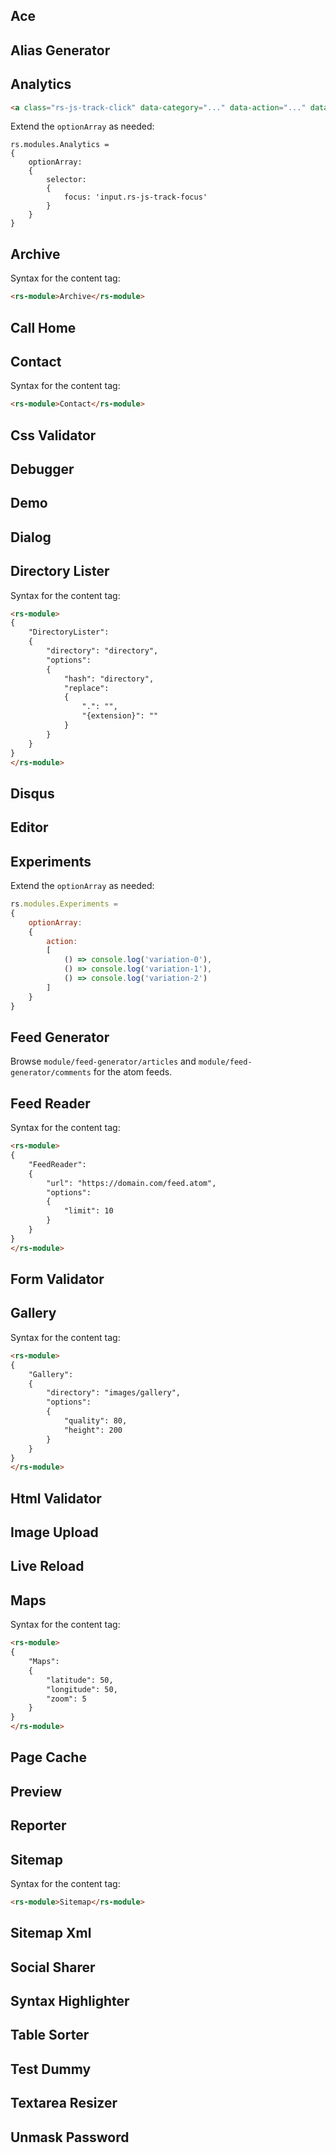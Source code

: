 Ace
---


Alias Generator
---------------


Analytics
---------

```html
<a class="rs-js-track-click" data-category="..." data-action="..." data-label="..." data-value="...">...</a>
```

Extend the `optionArray` as needed:

```
rs.modules.Analytics =
{
	optionArray:
	{
		selector:
		{
			focus: 'input.rs-js-track-focus'
		}
	}
}
```


Archive
-------

Syntax for the content tag:

```html
<rs-module>Archive</rs-module>
```

Call Home
---------


Contact
-------

Syntax for the content tag:

```html
<rs-module>Contact</rs-module>
```


Css Validator
-------------


Debugger
--------


Demo
----


Dialog
------


Directory Lister
----------------

Syntax for the content tag:

```html
<rs-module>
{
	"DirectoryLister":
	{
		"directory": "directory",
		"options":
		{
			"hash": "directory",
			"replace":
			{
				".": "",
				"{extension}": ""
			}
		}
	}
}
</rs-module>
```


Disqus
------


Editor
------


Experiments
-----------

Extend the `optionArray` as needed:

```js
rs.modules.Experiments =
{
	optionArray:
	{
		action:
		[
			() => console.log('variation-0'),
			() => console.log('variation-1'),
			() => console.log('variation-2')
		]
	}
}
```


Feed Generator
--------------

Browse `module/feed-generator/articles` and `module/feed-generator/comments` for the atom feeds.


Feed Reader
-----------

Syntax for the content tag:

```html
<rs-module>
{
	"FeedReader":
	{
		"url": "https://domain.com/feed.atom",
		"options":
		{
			"limit": 10
		}
	}
}
</rs-module>
```


Form Validator
--------------


Gallery
-------

Syntax for the content tag:

```html
<rs-module>
{
	"Gallery":
	{
		"directory": "images/gallery",
		"options":
		{
			"quality": 80,
			"height": 200
		}
	}
}
</rs-module>
```


Html Validator
--------------


Image Upload
------------


Live Reload
-----------


Maps
----

Syntax for the content tag:

```html
<rs-module>
{
	"Maps":
	{
		"latitude": 50,
		"longitude": 50,
		"zoom": 5
	}
}
</rs-module>
```


Page Cache
----------


Preview
-------


Reporter
--------


Sitemap
-------

Syntax for the content tag:

```html
<rs-module>Sitemap</rs-module>
```


Sitemap Xml
-----------


Social Sharer
-------------


Syntax Highlighter
------------------


Table Sorter
------------


Test Dummy
----------


Textarea Resizer
----------------


Unmask Password
---------------
